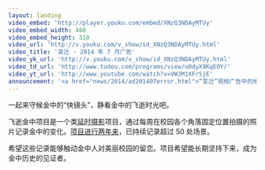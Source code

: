 ```yaml
---
layout: landing
video_embed: 'http://player.youku.com/embed/XNzQ3NDAyMTUy'
video_embed_width: 480
video_embed_height: 310
video_url: 'http://v.youku.com/v_show/id_XNzQ3NDAyMTUy.html'
video_title: '变迁 - 2014 年 7 月广告'
video_yk_url: 'http://v.youku.com/v_show/id_XNzQ3NDAyMTUy.html'
video_td_url: 'http://www.tudou.com/programs/view/u0dyX9KqEOY/'
video_yt_url: 'http://www.youtube.com/watch?v=VWJM1XFrSjE'
announcement: '<a href="news/2014/ad201407error.html">“变迁”视频广告中的地名字幕更正说明</a>'
---
```


一起来守候金中的“快镜头”，静看金中的飞逝时光吧。

飞逝金中项目是一个类<abbr title="timelapse">延时摄影</abbr>项目，通过每周在校园各个角落固定位置拍摄的照片记录金中的变化。[项目进行两年来](introduction.html?utm_source=fleetingjz&utm_medium=inlinelink&utm_campaign=fleetingjz%2Fintroduction&utm_content=landing_slogan "项目介绍")，已持续记录超过 50 处场景。

希望这些记录能够触动金中人对美丽校园的留恋。项目希望能长期坚持下来，成为金中历史的见证者。